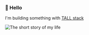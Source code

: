 ### 👋 Hello 

I'm building something with [TALL stack](https://tallstack.dev/)

![The short story of my life](https://preview.redd.it/ysaejld56apa1.jpeg?width=539&format=pjpg&auto=webp&v=enabled&s=c882ae3776cd3ed127f102387967caa0fb7634a5)
